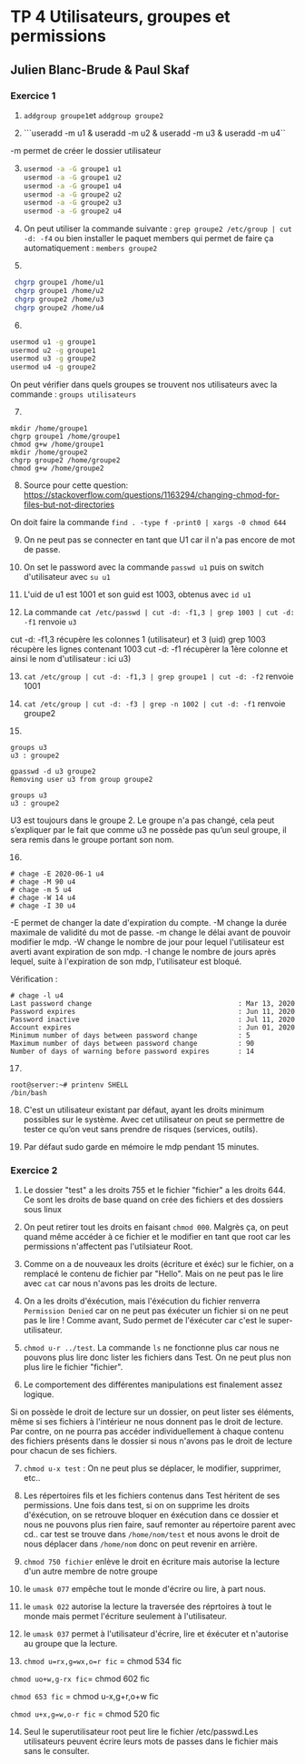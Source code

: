 # TP 4 Utilisateurs, groupes et permissions
## Julien Blanc-Brude & Paul Skaf

### Exercice 1
1)  ``addgroup groupe1``et ``addgroup groupe2``

2) ```useradd -m u1 & useradd -m u2 & useradd -m u3 & useradd -m u4``

-m permet de créer le dossier utilisateur

3) ```bash
   usermod -a -G groupe1 u1 
   usermod -a -G groupe1 u2
   usermod -a -G groupe1 u4
   usermod -a -G groupe2 u2 
   usermod -a -G groupe2 u3 
   usermod -a -G groupe2 u4
   ``` 
4) On peut utiliser la commande suivante : ``grep groupe2 /etc/group | cut -d: -f4`` ou bien installer le paquet members qui permet de faire ça automatiquement : ``members groupe2``
 
 
5) 
``` bash
 chgrp groupe1 /home/u1
 chgrp groupe1 /home/u2
 chgrp groupe2 /home/u3
 chgrp groupe2 /home/u4
 ```
 
 6) 
 ```bash
usermod u1 -g groupe1
usermod u2 -g groupe1
usermod u3 -g groupe2
usermod u4 -g groupe2

 ```
 
 On peut vérifier dans quels groupes se trouvent nos utilisateurs avec la commande : ``groups utilisateurs``
 
 7) 
 ```
mkdir /home/groupe1
chgrp groupe1 /home/groupe1
chmod g+w /home/groupe1
mkdir /home/groupe2
chgrp groupe2 /home/groupe2
chmod g+w /home/groupe2

 ```
 
 8) Source pour cette question: https://stackoverflow.com/questions/1163294/changing-chmod-for-files-but-not-directories
 
 On doit faire la commande ``find . -type f -print0 | xargs -0 chmod 644``
 
 9) On ne peut pas se connecter en tant que U1 car il n'a pas encore de mot de passe.
 
 10) On set le password avec la commande ``passwd u1`` puis on switch d'utilisateur avec ``su u1``
 
 11) L'uid de u1 est 1001 et son guid est 1003, obtenus avec ``id u1``
 
 12) La commande ``cat /etc/passwd | cut -d: -f1,3 | grep 1003 | cut -d: -f1`` renvoie ``u3``
 
 cut -d: -f1,3 récupère les colonnes 1 (utilisateur) et 3 (uid) 
grep 1003 récupère les lignes contenant 1003 
cut -d: -f1 récupèrer la 1ère colonne et ainsi le nom d'utilisateur : ici u3)

13) ``cat /etc/group | cut -d: -f1,3 | grep groupe1 | cut -d: -f2`` renvoie 1001

14) ``cat /etc/group | cut -d: -f3 | grep -n 1002 | cut -d: -f1`` renvoie groupe2

15) 
```
groups u3
u3 : groupe2

gpasswd -d u3 groupe2
Removing user u3 from group groupe2

groups u3
u3 : groupe2

```

U3 est toujours dans le groupe 2. Le groupe n'a pas changé, cela peut s’expliquer par le fait que comme u3 ne possède pas qu’un seul groupe, il sera remis dans le groupe portant son nom. 

16) 
```
# chage -E 2020-06-1 u4
# chage -M 90 u4
# chage -m 5 u4
# chage -W 14 u4
# chage -I 30 u4

```

 -E permet de changer la date d'expiration du compte.
-M change la durée maximale de validité du mot de passe. 
-m change le délai avant de pouvoir modifier le mdp.
-W change le nombre de jour pour lequel l'utilisateur est averti avant expiration de son mdp. 
-I change le nombre de jours après lequel, suite à l'expiration de son mdp, l'utilisateur est bloqué.


Vérification : 


```
# chage -l u4
Last password change                                    : Mar 13, 2020
Password expires                                        : Jun 11, 2020
Password inactive                                       : Jul 11, 2020
Account expires                                         : Jun 01, 2020
Minimum number of days between password change          : 5
Maximum number of days between password change          : 90
Number of days of warning before password expires       : 14

```

17) 
 ```
 root@server:~# printenv SHELL
/bin/bash

```

18) C'est un utilisateur existant par défaut, ayant les droits minimum possibles sur le système. Avec cet utilisateur on peut se permettre de tester ce qu’on veut sans prendre de risques (services, outils).


 19) Par défaut sudo garde en mémoire le mdp pendant 15 minutes. 
 
 
 

### Exercice 2 
1) Le dossier "test" a les droits 755 et le fichier "fichier" a les droits 644.
Ce sont les droits de base quand on crée des fichiers et des dossiers sous linux 

2) On peut retirer tout les droits en faisant ``chmod 000``. Malgrès ça, on peut quand même accéder à ce fichier et le modifier en tant que root car les permissions n'affectent pas l'utilsiateur Root.

3) Comme on a de nouveaux les droits (écriture et éxéc) sur le fichier, on a remplacé le contenu de fichier par "Hello". Mais on ne peut pas le lire avec ``cat`` car nous n'avons pas les droits de lecture.

4) On a les droits d'éxécution, mais l'éxécution du fichier renverra ``Permission Denied`` car on ne peut pas éxécuter un fichier si on ne peut pas le lire ! Comme avant, Sudo permet de l'éxécuter car c'est le super-utilisateur.

5) ``chmod u-r ../test``. La commande ``ls`` ne fonctionne plus car nous ne pouvons plus lire donc lister les fichiers dans Test. On ne peut plus non plus lire le fichier "fichier".

6) Le comportement des différentes manipulations est finalement assez logique.

Si on possède le droit de lecture sur un dossier, on peut lister ses éléments, même si ses fichiers à l'intérieur ne nous donnent pas le droit de lecture. Par contre, on ne pourra pas accéder individuellement à chaque contenu des fichiers présents dans le dossier si nous n'avons pas le droit de lecture pour chacun de ses fichiers.

7) ``chmod u-x test`` : On ne peut plus se déplacer, le modifier, supprimer, etc.. 

8) Les répertoires fils et les fichiers contenus dans Test héritent de ses permissions. Une fois dans test, si on on supprime les droits d'éxécution, on se retrouve bloquer en éxécution dans ce dossier et nous ne pouvons plus rien faire, sauf remonter au répertoire parent avec cd.. car test se trouve dans ``/home/nom/test`` et nous avons le droit de nous déplacer dans ``/home/nom`` donc on peut revenir en arrière.

9) ``chmod 750 fichier`` enlève le droit en écriture mais autorise la lecture d'un autre membre de notre groupe

10) le ``umask 077`` empêche tout le monde d'écrire ou lire, à part nous.

11) le ``umask 022`` autorise la lecture la traversée des réprtoires à tout le monde mais permet l'écriture seulement à l'utilisateur.

12) le ``umask 037`` permet à l'utilisateur d'écrire, lire et éxécuter et n'autorise au groupe que la lecture.

13) ``chmod u=rx,g=wx,o=r fic`` = chmod 534 fic

``chmod uo+w,g-rx fic``= chmod 602 fic

``chmod 653 fic`` = chmod u-x,g+r,o+w fic

``chmod u+x,g=w,o-r fic`` = chmod 520 fic

14) Seul le superutilisateur root peut lire le fichier /etc/passwd.Les utilisateurs peuvent écrire leurs mots de passes dans le fichier mais sans le consulter. 
